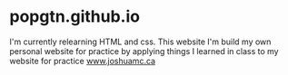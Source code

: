 # popgtn.github.io

I'm currently relearning HTML and css. This website I'm build my own personal website for practice by applying things I learned in class to my website for practice
www.joshuamc.ca

